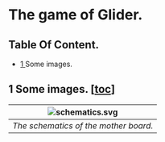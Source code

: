 # The game of Glider.


## Table Of Content.
- [1  ](https://github.com/AntoineStevan/uComputer-mother-board/tree/main/#1-some-images-toc) Some images.

## 1 Some images. [[toc](https://github.com/AntoineStevan/uComputer-mother-board/tree/main/#table-of-content)]
| ![schematics.svg](https://github.com/AntoineStevan/uComputer-mother-board/blob/main/res/schematics.svg) | 
|:--:| 
| *The schematics of the mother board.* |
